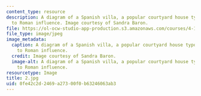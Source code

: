 ```yaml
---
content_type: resource
description: A diagram of a Spanish villa, a popular courtyard house typology owing
  to Roman influence. Image courtesy of Sandra Baron.
file: https://ol-ocw-studio-app-production.s3.amazonaws.com/courses/4-171-the-space-between-workshop-fall-2004/0fe42c2d2469a27300f0b63246063ab3_2.jpg
file_type: image/jpeg
image_metadata:
  caption: A diagram of a Spanish villa, a popular courtyard house typology owing
    to Roman influence.
  credit: Image courtesy of Sandra Baron.
  image-alt: A diagram of a Spanish villa, a popular courtyard house typology owing
    to Roman influence.
resourcetype: Image
title: 2.jpg
uid: 0fe42c2d-2469-a273-00f0-b63246063ab3
---
```

